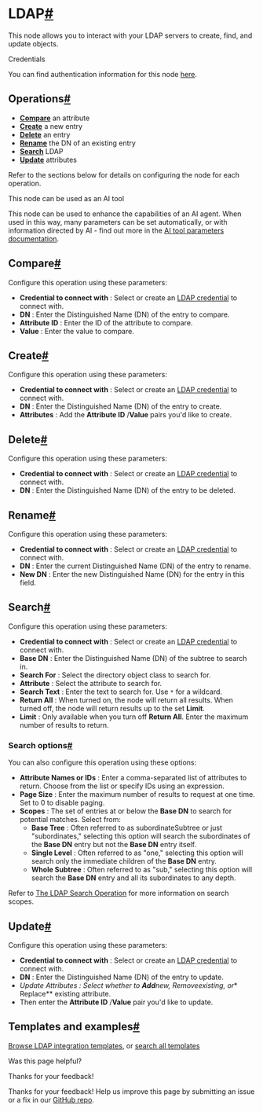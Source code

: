 [ ](https://github.com/n8n-io/n8n-docs/edit/main/docs/integrations/builtin/core-nodes/n8n-nodes-base.ldap.md "Edit this page")

# LDAP[#](#ldap "Permanent link")

This node allows you to interact with your LDAP servers to create, find, and update objects.

Credentials

You can find authentication information for this node [here](../../credentials/ldap/).

## Operations[#](#operations "Permanent link")

  * [**Compare**](#compare) an attribute
  * [**Create**](#create) a new entry
  * [**Delete**](#delete) an entry
  * [**Rename**](#rename) the DN of an existing entry
  * [**Search**](#search) LDAP
  * [**Update**](#update) attributes



Refer to the sections below for details on configuring the node for each operation.

This node can be used as an AI tool

This node can be used to enhance the capabilities of an AI agent. When used in this way, many parameters can be set automatically, or with information directed by AI - find out more in the [AI tool parameters documentation](../../../../advanced-ai/examples/using-the-fromai-function/).

## Compare[#](#compare "Permanent link")

Configure this operation using these parameters:

  * **Credential to connect with** : Select or create an [LDAP credential](../../credentials/ldap/) to connect with.
  * **DN** : Enter the Distinguished Name (DN) of the entry to compare.
  * **Attribute ID** : Enter the ID of the attribute to compare.
  * **Value** : Enter the value to compare.



## Create[#](#create "Permanent link")

Configure this operation using these parameters:

  * **Credential to connect with** : Select or create an [LDAP credential](../../credentials/ldap/) to connect with.
  * **DN** : Enter the Distinguished Name (DN) of the entry to create.
  * **Attributes** : Add the **Attribute ID** /**Value** pairs you'd like to create.



## Delete[#](#delete "Permanent link")

Configure this operation using these parameters:

  * **Credential to connect with** : Select or create an [LDAP credential](../../credentials/ldap/) to connect with.
  * **DN** : Enter the Distinguished Name (DN) of the entry to be deleted.



## Rename[#](#rename "Permanent link")

Configure this operation using these parameters:

  * **Credential to connect with** : Select or create an [LDAP credential](../../credentials/ldap/) to connect with.
  * **DN** : Enter the current Distinguished Name (DN) of the entry to rename.
  * **New DN** : Enter the new Distinguished Name (DN) for the entry in this field.



## Search[#](#search "Permanent link")

Configure this operation using these parameters:

  * **Credential to connect with** : Select or create an [LDAP credential](../../credentials/ldap/) to connect with.
  * **Base DN** : Enter the Distinguished Name (DN) of the subtree to search in.
  * **Search For** : Select the directory object class to search for.
  * **Attribute** : Select the attribute to search for.
  * **Search Text** : Enter the text to search for. Use `*` for a wildcard.
  * **Return All** : When turned on, the node will return all results. When turned off, the node will return results up to the set **Limit**.
  * **Limit** : Only available when you turn off **Return All**. Enter the maximum number of results to return.



### Search options[#](#search-options "Permanent link")

You can also configure this operation using these options:

  * **Attribute Names or IDs** : Enter a comma-separated list of attributes to return. Choose from the list or specify IDs using an expression.
  * **Page Size** : Enter the maximum number of results to request at one time. Set to 0 to disable paging.
  * **Scopes** : The set of entries at or below the **Base DN** to search for potential matches. Select from:
    * **Base Tree** : Often referred to as subordinateSubtree or just "subordinates," selecting this option will search the subordinates of the **Base DN** entry but not the **Base DN** entry itself.
    * **Single Level** : Often referred to as "one," selecting this option will search only the immediate children of the **Base DN** entry.
    * **Whole Subtree** : Often referred to as "sub," selecting this option will search the **Base DN** entry and all its subordinates to any depth.



Refer to [The LDAP Search Operation](https://ldap.com/the-ldap-search-operation/) for more information on search scopes.

## Update[#](#update "Permanent link")

Configure this operation using these parameters:

  * **Credential to connect with** : Select or create an [LDAP credential](../../credentials/ldap/) to connect with.
  * **DN** : Enter the Distinguished Name (DN) of the entry to update.
  * **_Update Attributes_ *: Select whether to **Add**new,** Remove**existing, or** Replace** existing attribute.
  * Then enter the **Attribute ID** /**Value** pair you'd like to update.



## Templates and examples[#](#templates-and-examples "Permanent link")

[Browse LDAP integration templates](https://n8n.io/integrations/ldap/), or [search all templates](https://n8n.io/workflows/)

Was this page helpful? 

Thanks for your feedback! 

Thanks for your feedback! Help us improve this page by submitting an issue or a fix in our [GitHub repo](https://github.com/n8n-io/n8n-docs). 
